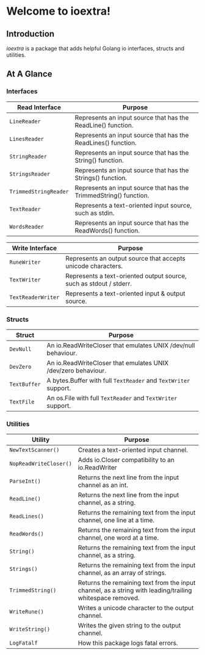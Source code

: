 # Welcome to ioextra!

## Introduction

_ioextra_ is a package that adds helpful Golang io interfaces, structs and utilities.

## At A Glance

### Interfaces

Read Interface        | Purpose
----------------------|---------
`LineReader`          | Represents an input source that has the ReadLine() function.
`LinesReader`         | Represents an input source that has the ReadLines() function.
`StringReader`        | Represents an input source that has the String() function.
`StringsReader`       | Represents an input source that has the Strings() function.
`TrimmedStringReader` | Represents an input source that has the TrimmedString() function.
`TextReader`          | Represents a text-oriented input source, such as stdin.
`WordsReader`         | Represents an input source that has the ReadWords() function.

Write Interface    | Purpose
-------------------|---------
`RuneWriter`       | Represents an output source that accepts unicode characters.
`TextWriter`       | Represents a text-oriented output source, such as stdout / stderr.
`TextReaderWriter` | Represents a text-oriented input & output source.

### Structs

Struct       | Purpose
-------------|--------
`DevNull`    | An io.ReadWriteCloser that emulates UNIX /dev/null behaviour.
`DevZero`    | An io.ReadWriteCloser that emulates UNIX /dev/zero behaviour.
`TextBuffer` | A bytes.Buffer with full `TextReader` and `TextWriter` support.
`TextFile`   | An os.File with full `TextReader` and `TextWriter` support.

### Utilities

Utility                | Purpose
-----------------------|--------
`NewTextScanner()`     | Creates a text-oriented input channel.
`NopReadWriteCloser()` | Adds io.Closer compatibility to an io.ReadWriter
`ParseInt()`           | Returns the next line from the input channel as an int.
`ReadLine()`           | Returns the next line from the input channel, as a string.
`ReadLines()`          | Returns the remaining text from the input channel, one line at a time.
`ReadWords()`          | Returns the remaining text from the input channel, one word at a time.
`String()`             | Returns the remaining text from the input channel, as a string.
`Strings()`            | Returns the remaining text from the input channel, as an array of strings.
`TrimmedString()`      | Returns the remaining text from the input channel, as a string with leading/trailing whitespace removed.
`WriteRune()`          | Writes a unicode character to the output channel.
`WriteString()`        | Writes the given string to the output channel.
`LogFatalf`            | How this package logs fatal errors.